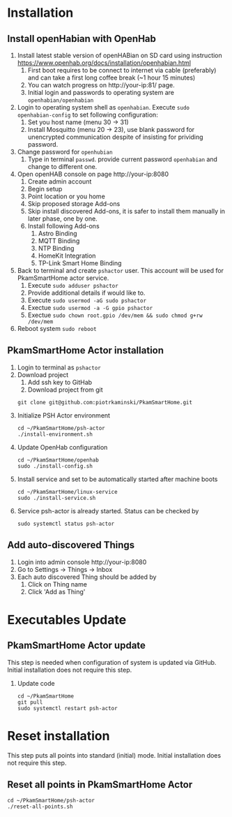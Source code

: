 # Installation

## Install openHabian with OpenHab

1. Install latest stable version of openHABian on SD card using instruction https://www.openhab.org/docs/installation/openhabian.html
    1. First boot requires to be connect to internet via cable (preferably) and can take a first long coffee break (~1 hour 15 minutes)
    1. You can watch progress on http://your-ip:81/ page.
    1. Initial login and passwords to operating system are `openhabian/openhabian`
1. Login to operating system shell as `openhabian`. Execute `sudo openhabian-config` to set following configuration:
    1. Set you host name (menu 30 -> 31)
    1. Install Mosquitto (menu 20 -> 23), use blank password for unencrypted communication despite of insisting for prividing password.
1. Change password for `openhubian` 
    1. Type in terminal `passwd`. provide current password `openhabian` and change to different one.
1. Open openHAB console on page http://your-ip:8080
    1. Create admin account
    1. Begin setup
    1. Point location or you home
    1. Skip proposed storage Add-ons
    1. Skip install discovered Add-ons, it is safer to install them manually in later phase, one by one.
    1. Install following Add-ons
        1. Astro Binding
        1. MQTT Binding
        1. NTP Binding
        1. HomeKit Integration
        1. TP-Link Smart Home Binding
1. Back to terminal and create `pshactor` user. This account will be used for PkamSmartHome actor service.
    1. Execute `sudo adduser pshactor`
    1. Provide additional details if would like to.
    1. Execute `sudo usermod -aG sudo pshactor`
    1. Exectue `sudo usermod -a -G gpio pshactor`
    1. Exectue `sudo chown root.gpio /dev/mem && sudo chmod g+rw /dev/mem`
1. Reboot system `sudo reboot`

## PkamSmartHome Actor installation

1. Login to terminal as `pshactor`
1. Download project
    1. Add ssh key to GitHab
    1. Download project from git
   ```
   git clone git@github.com:piotrkaminski/PkamSmartHome.git
   ```
1. Initialize PSH Actor environment
   ```
   cd ~/PkamSmartHome/psh-actor
   ./install-environment.sh
   ```
1. Update OpenHab configuration
    ```
    cd ~/PkamSmartHome/openhab
    sudo ./install-config.sh
    ```
1. Install service and set to be automatically started after machine boots
    ```
    cd ~/PkamSmartHome/linux-service
    sudo ./install-service.sh
    ```
1. Service psh-actor is already started. Status can be checked by
    ```
    sudo systemctl status psh-actor
    ```

## Add auto-discovered Things
1. Login into admin console http://your-ip:8080
1. Go to Settings -> Things -> Inbox
1. Each auto discovered Thing should be added by
    1. Click on Thing name
    2. Click 'Add as Thing'

# Executables Update

## PkamSmartHome Actor update

This step is needed when configuration of system is updated via GitHub. Initial installation does not require this step.

1. Update code
   ```
   cd ~/PkamSmartHome
   git pull
   sudo systemctl restart psh-actor
   ```

# Reset installation 

This step puts all points into standard (initial) mode. Initial installation does not require this step.

## Reset all points in PkamSmartHome Actor
   ```
   cd ~/PkamSmartHome/psh-actor
   ./reset-all-points.sh
   ```
